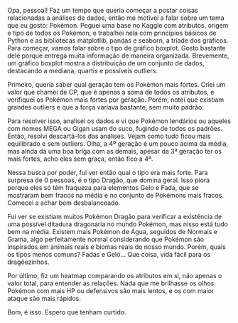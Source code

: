 Opa, pessoal! Faz um tempo que queria começar a postar coisas relacionadas a análises de dados, então me motivei a falar sobre um tema que eu gosto: Pokémon.
Peguei uma base no Kaggle com atributos, origem e tipo de todos os Pokémon, e trabalhei nela com princípios básicos de Python e as bibliotecas matplotlib, pandas e seaborn, a tríade dos gráficos.
Para começar, vamos falar sobre o tipo de gráfico boxplot. Gosto bastante dele porque entrega muita informação de maneira organizada. Brevemente, um gráfico boxplot mostra a distribuição de um conjunto de dados, destacando a mediana, quartis e possíveis outliers.

Primeiro, queria saber qual geração tem os Pokémon mais fortes. Criei um valor que chamei de CP, que é apenas a soma de todos os atributos, e verifiquei os Pokémon mais fortes por geração. Porém, notei que existiam grandes outliers e que a força variava bastante, sem muito padrão.

Para resolver isso, analisei os dados e vi que Pokémon lendários ou aqueles com nomes MEGA ou Gigan usam do suco, fugindo de todos os padrões. Então, resolvi descartá-los das análises. Vejam como tudo ficou mais equilibrado e sem outliers. Olha, a 4º geração é um pouco acima da média, mas ainda dá uma boa briga com as demais, apesar da 3ª geração ter os mais fortes, acho eles sem graça, então fico a 4ª.

Nessa busca por poder, fui ver então qual o tipo era mais forte. Para surpresa de 0 pessoas, é o tipo Dragão, que domina geral. Isso piora porque eles só têm fraqueza para elementos Gelo e Fada, que se mostraram bem fracos na média e no conjunto de Pokémons mais fracos. Comecei a achar bem desbalanceado.

Fui ver se existiam muitos Pokémon Dragão para verificar a existência de uma possível ditadura dragonaria no mundo Pokémon, mas nisso está tudo bem na média. Existem mais Pokémon de Água, seguidos de Normais e Grama, algo perfeitamente normal considerando que Pokémon são inspirados em animais reais e biomas reais do nosso mundo. Porém, quais os tipos menos comuns? Fadas e Gelo... Que coisa, vida fácil para os dragõezinhos.

Por último, fiz um heatmap comparando os atributos em si, não apenas o valor total, para entender as relações. Nada que me brilhasse os olhos: Pokémon com mais HP ou defensivos são mais lentos, e os com maior ataque são mais rápidos.

Bom, é isso. Espero que tenham curtido.

